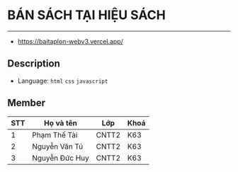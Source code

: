# BÁN SÁCH TẠI HIỆU SÁCH
---
- https://baitaplon-webv3.vercel.app/

## Description
- Language: `html` `css` `javascript`

## Member
|STT|Họ và tên|Lớp|Khoá|
|-|-|-|-|
|1|Phạm Thế Tài|CNTT2|K63|
|2|Nguyễn Văn Tú|CNTT2|K63|
|3|Nguyễn Đức Huy|CNTT2|K63|
